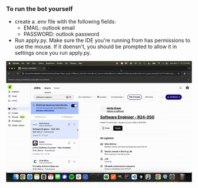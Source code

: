 ### To run the bot yourself
- create a .env file with the following fields:
  - EMAIL: outlook email
  - PASSWORD: outlook password
- Run apply.py. Make sure the IDE you're running from has permissions to use the mouse. If it doensn't, you should be prompted to allow it in settings once you run apply.py.

![Handshake Bot Demo](assets/handshake_bot.gif)